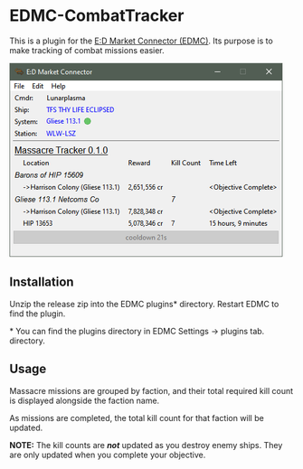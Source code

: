 # EDMC-CombatTracker

This is a plugin for the [E:D Market Connector (EDMC)](https://github.com/EDCD/EDMarketConnector/wiki). Its purpose is to make tracking of combat missions easier. 
   
![Screenshot](docs/sample.png)

## Installation

Unzip the release zip into the EDMC plugins* directory. Restart EDMC to find the plugin.

\* You can find the plugins directory in EDMC Settings -> plugins tab. directory.  


## Usage

Massacre missions are grouped by faction, and their total required kill count is displayed alongside the faction name.

As missions are completed, the total kill count for that faction will be updated.

**NOTE:** The kill counts are **_not_** updated as you destroy enemy ships. They are only updated when you complete your objective.